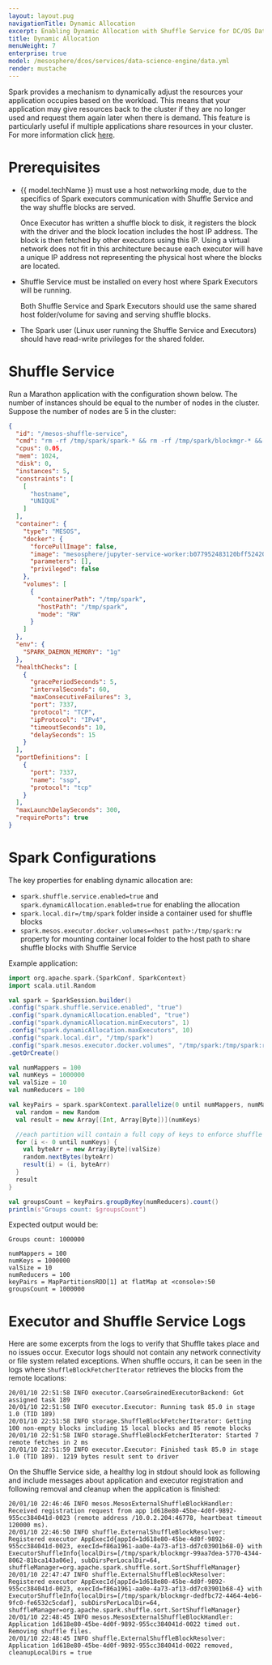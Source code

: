 ```yaml
---
layout: layout.pug
navigationTitle: Dynamic Allocation 
excerpt: Enabling Dynamic Allocation with Shuffle Service for DC/OS Data Science Engine in Spark
title: Dynamic Allocation
menuWeight: 7
enterprise: true
model: /mesosphere/dcos/services/data-science-engine/data.yml
render: mustache
---
```


Spark provides a mechanism to dynamically adjust the resources your application occupies based on the workload. This means that your application may give resources back to the cluster if they are no longer used and request them again later when there is demand. This feature is particularly useful if multiple applications share resources in your cluster. For more information click [here](https://spark.apache.org/docs/2.4.4/job-scheduling.html#dynamic-resource-allocation).

# Prerequisites

- {{ model.techName }} must use a host networking mode, due to the specifics of Spark executors communication with Shuffle Service and the way shuffle blocks are served. 

  Once Executor has written a shuffle block to disk, it registers the block with the driver and the block location includes the host IP address. The block is then fetched by other executors using this IP. Using a virtual network does not fit in this architecture because each executor will have a unique IP address not representing the physical host where the blocks are located.
- Shuffle Service must be installed on every host where Spark Executors will be running. 
  
  Both Shuffle Service and Spark Executors should use the same shared host folder/volume for saving and serving shuffle blocks.
- The Spark user (Linux user running the Shuffle Service and Executors) should have read-write privileges for the shared folder.

# Shuffle Service

Run a Marathon application with the configuration shown below. The number of instances should be equal to the number of nodes in the cluster. Suppose the number of nodes are 5 in the cluster:

```json
{
  "id": "/mesos-shuffle-service",
  "cmd": "rm -rf /tmp/spark/spark-* && rm -rf /tmp/spark/blockmgr-* && /opt/spark/sbin/start-mesos-shuffle-service.sh --conf spark.shuffle.service.enabled=true --conf spark.network.timeout=10s --conf spark.shuffle.io.connectionTimeout=10s && cd /opt/spark/logs/ && find . -name 'spark--org.apache.spark.deploy.mesos.MesosExternalShuffleService-*.out' -exec tail -f {} \\;",
  "cpus": 0.05,
  "mem": 1024,
  "disk": 0,
  "instances": 5,
  "constraints": [
    [
      "hostname",
      "UNIQUE"
    ]
  ],
  "container": {
    "type": "MESOS",
    "docker": {
      "forcePullImage": false,
      "image": "mesosphere/jupyter-service-worker:b077952483120bff524200cbb77cb018d79f899d-cpu",
      "parameters": [],
      "privileged": false
    },
    "volumes": [
      {
        "containerPath": "/tmp/spark",
        "hostPath": "/tmp/spark",
        "mode": "RW"
      }
    ]
  },
  "env": {
    "SPARK_DAEMON_MEMORY": "1g"
  },
  "healthChecks": [
    {
      "gracePeriodSeconds": 5,
      "intervalSeconds": 60,
      "maxConsecutiveFailures": 3,
      "port": 7337,
      "protocol": "TCP",
      "ipProtocol": "IPv4",
      "timeoutSeconds": 10,
      "delaySeconds": 15
    }
  ],
  "portDefinitions": [
    {
      "port": 7337,
      "name": "ssp",
      "protocol": "tcp"
    }
  ],
  "maxLaunchDelaySeconds": 300,
  "requirePorts": true
}
```

# Spark Configurations

The key properties for enabling dynamic allocation are:
- `spark.shuffle.service.enabled=true` and `spark.dynamicAllocation.enabled=true` for enabling the allocation
- `spark.local.dir=/tmp/spark` folder inside a container used for shuffle blocks
- `spark.mesos.executor.docker.volumes=<host path>:/tmp/spark:rw` property for mounting container local folder to the host path to share shuffle blocks with Shuffle Service

Example application:

```scala
import org.apache.spark.{SparkConf, SparkContext}
import scala.util.Random

val spark = SparkSession.builder()
.config("spark.shuffle.service.enabled", "true")
.config("spark.dynamicAllocation.enabled", "true")
.config("spark.dynamicAllocation.minExecutors", 1)
.config("spark.dynamicAllocation.maxExecutors", 10)
.config("spark.local.dir", "/tmp/spark")
.config("spark.mesos.executor.docker.volumes", "/tmp/spark:/tmp/spark:rw")
.getOrCreate()

val numMappers = 100
val numKeys = 1000000
val valSize = 10
val numReducers = 100

val keyPairs = spark.sparkContext.parallelize(0 until numMappers, numMappers).flatMap { _ =>
  val random = new Random
  val result = new Array[(Int, Array[Byte])](numKeys)

  //each partition will contain a full copy of keys to enforce shuffle
  for (i <- 0 until numKeys) {
    val byteArr = new Array[Byte](valSize)
    random.nextBytes(byteArr)
    result(i) = (i, byteArr)
  }
  result
}

val groupsCount = keyPairs.groupByKey(numReducers).count()
println(s"Groups count: $groupsCount")
```

Expected output would be:

```text
Groups count: 1000000
 
numMappers = 100
numKeys = 1000000
valSize = 10
numReducers = 100
keyPairs = MapPartitionsRDD[1] at flatMap at <console>:50
groupsCount = 1000000
```

# Executor and Shuffle Service Logs

Here are some excerpts from the logs to verify that Shuffle takes place and no issues occur. Executor logs should not contain any network connectivity or file system related exceptions. When shuffle occurs, it can be seen in the logs where `ShuffleBlockFetcherIterator` retrieves the blocks from the remote locations:

```log
20/01/10 22:51:58 INFO executor.CoarseGrainedExecutorBackend: Got assigned task 189
20/01/10 22:51:58 INFO executor.Executor: Running task 85.0 in stage 1.0 (TID 189)
20/01/10 22:51:58 INFO storage.ShuffleBlockFetcherIterator: Getting 100 non-empty blocks including 15 local blocks and 85 remote blocks
20/01/10 22:51:58 INFO storage.ShuffleBlockFetcherIterator: Started 7 remote fetches in 2 ms
20/01/10 22:51:59 INFO executor.Executor: Finished task 85.0 in stage 1.0 (TID 189). 1219 bytes result sent to driver
```

On the Shuffle Service side, a healthy log in stdout should look as following and include messages about application and executor registration and following removal and cleanup when the application is finished:

```log
20/01/10 22:46:46 INFO mesos.MesosExternalShuffleBlockHandler: Received registration request from app 1d618e80-45be-4d0f-9892-955cc384041d-0023 (remote address /10.0.2.204:46778, heartbeat timeout 120000 ms).
20/01/10 22:46:50 INFO shuffle.ExternalShuffleBlockResolver: Registered executor AppExecId{appId=1d618e80-45be-4d0f-9892-955cc384041d-0023, execId=f86a1961-aa0e-4a73-af13-dd7c03901b68-0} with ExecutorShuffleInfo{localDirs=[/tmp/spark/blockmgr-99aa7dea-5770-4344-8062-81bca143a06e], subDirsPerLocalDir=64, shuffleManager=org.apache.spark.shuffle.sort.SortShuffleManager}
20/01/10 22:47:47 INFO shuffle.ExternalShuffleBlockResolver: Registered executor AppExecId{appId=1d618e80-45be-4d0f-9892-955cc384041d-0023, execId=f86a1961-aa0e-4a73-af13-dd7c03901b68-4} with ExecutorShuffleInfo{localDirs=[/tmp/spark/blockmgr-dedfbc72-4464-4eb6-9fc0-fe6532c5cdaf], subDirsPerLocalDir=64, shuffleManager=org.apache.spark.shuffle.sort.SortShuffleManager}
20/01/10 22:48:45 INFO mesos.MesosExternalShuffleBlockHandler: Application 1d618e80-45be-4d0f-9892-955cc384041d-0022 timed out. Removing shuffle files.
20/01/10 22:48:45 INFO shuffle.ExternalShuffleBlockResolver: Application 1d618e80-45be-4d0f-9892-955cc384041d-0022 removed, cleanupLocalDirs = true
```
